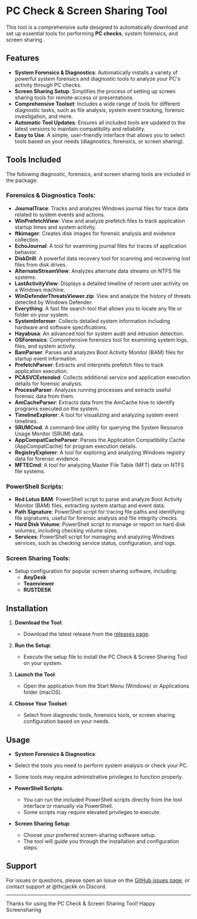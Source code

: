 # PC Check & Screen Sharing Tool

This tool is a comprehensive suite designed to automatically download and set up essential tools for performing **PC checks**, system forensics, and screen sharing. 


## Features

- **System Forensics & Diagnostics**: Automatically installs a variety of powerful system forensics and diagnostic tools to analyze your PC's activity through PC checks.
- **Screen Sharing Setup**: Simplifies the process of setting up screen sharing tools for remote access or presentations.
- **Comprehensive Toolset**: Includes a wide range of tools for different diagnostic tasks, such as file analysis, system event tracking, forensic investigation, and more.
- **Automatic Tool Updates**: Ensures all included tools are updated to the latest versions to maintain compatibility and reliability.
- **Easy to Use**: A simple, user-friendly interface that allows you to select tools based on your needs (diagnostics, forensics, or screen sharing).

## Tools Included

The following diagnostic, forensics, and screen sharing tools are included in the package:

### Forensics & Diagnostics Tools:

- **JournalTrace**: Tracks and analyzes Windows journal files for trace data related to system events and actions.
- **WinPrefetchView**: View and analyze prefetch files to track application startup times and system activity.
- **ftkimager**: Creates disk images for forensic analysis and evidence collection.
- **EchoJournal**: A tool for examining journal files for traces of application behavior.
- **DiskDrill**: A powerful data recovery tool for scanning and recovering lost files from disk drives.
- **AlternateStreamView**: Analyzes alternate data streams on NTFS file systems.
- **LastActivityView**: Displays a detailed timeline of recent user activity on a Windows machine.
- **WinDefenderThreatsViewer.zip**: View and analyze the history of threats detected by Windows Defender.
- **Everything**: A fast file search tool that allows you to locate any file or folder on your system.
- **SystemInformer**: Collects detailed system information including hardware and software specifications.
- **Hayabusa**: An advanced tool for system audit and intrusion detection.
- **OSForensics**: Comprehensive forensics tool for examining system logs, files, and system activity.
- **BamParser**: Parses and analyzes Boot Activity Monitor (BAM) files for startup event information.
- **PrefetchParser**: Extracts and interprets prefetch files to track application execution.
- **PCASVCExtended**: Collects additional service and application execution details for forensic analysis.
- **ProcessParser**: Analyzes running processes and extracts useful forensic data from them.
- **AmCacheParser**: Extracts data from the AmCache hive to identify programs executed on the system.
- **TimelineExplorer**: A tool for visualizing and analyzing system event timelines.
- **SRUMCmd**: A command-line utility for querying the System Resource Usage Monitor (SRUM) data.
- **AppCompatCacheParser**: Parses the Application Compatibility Cache (AppCompatCache) for program execution details.
- **RegistryExplorer**: A tool for exploring and analyzing Windows registry data for forensic evidence.
- **MFTECmd**: A tool for analyzing Master File Table (MFT) data on NTFS file systems.

### PowerShell Scripts:

- **Red Lotus BAM**: PowerShell script to parse and analyze Boot Activity Monitor (BAM) files, extracting system startup and event data.
- **Path Signature**: PowerShell script for tracing file paths and identifying file signatures, useful for forensic analysis and file integrity checks.
- **Hard Disk Volume**: PowerShell script to manage or report on hard disk volumes, including checking volume sizes.
- **Services**: PowerShell script for managing and analyzing Windows services, such as checking service status, configuration, and logs.

### Screen Sharing Tools:

- Setup configuration for popular screen sharing software, including:
  - **AnyDesk**
  - **Teamviewer**
  - **RUSTDESK**

## Installation

1. **Download the Tool**:
   - Download the latest release from the [releases page](https://github.com/thcjackk/Checking-Tool/releases/tag/1.0).
   
2. **Run the Setup**:
   - Execute the setup file to install the PC Check & Screen Sharing Tool on your system.
   
3. **Launch the Tool**:
   - Open the application from the Start Menu (Windows) or Applications folder (macOS).

4. **Choose Your Toolset**:
   - Select from diagnostic tools, forensics tools, or screen sharing configuration based on your needs.


## Usage

- **System Forensics & Diagnostics**:
- Select the tools you need to perform system analysis or check your PC.
- Some tools may require administrative privileges to function properly.


- **PowerShell Scripts**:
  - You can run the included PowerShell scripts directly from the tool interface or manually via PowerShell.
  - Some scripts may require elevated privileges to execute.

- **Screen Sharing Setup**:
  - Choose your preferred screen-sharing software setup.
  - The tool will guide you through the installation and configuration steps.


## Support

For issues or questions, please open an issue on the [GitHub issues page](https://github.com/thcjackk/Checking-Tool/issues), or contact support at @thcjackk on Discord.

---

Thanks for using the PC Check & Screen Sharing Tool! Happy Screensharing 
